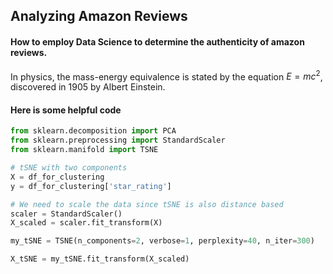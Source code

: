 ## Analyzing Amazon Reviews

#### How to employ Data Science to determine the authenticity of amazon reviews.

In physics, the mass-energy equivalence is stated 
by the equation $E=mc^2$, discovered in 1905 by Albert Einstein.

#### Here is some helpful code


```python
from sklearn.decomposition import PCA
from sklearn.preprocessing import StandardScaler
from sklearn.manifold import TSNE
```


```python
# tSNE with two components
X = df_for_clustering
y = df_for_clustering['star_rating']

# We need to scale the data since tSNE is also distance based
scaler = StandardScaler()
X_scaled = scaler.fit_transform(X)

my_tSNE = TSNE(n_components=2, verbose=1, perplexity=40, n_iter=300)

X_tSNE = my_tSNE.fit_transform(X_scaled)
```
